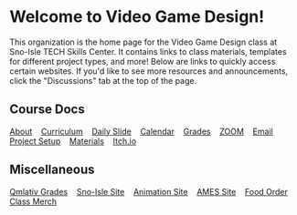 # Welcome to Video Game Design!

This organization is the home page for the Video Game Design class at Sno-Isle TECH Skills Center. It contains links to class materials, templates for different project types, and more! Below are links to quickly access certain websites. If you'd like to see more resources and announcements, click the "Discussions" tab at the top of the page.

## Course Docs

[About](https://docs.google.com/presentation/d/10cEEIoGtyuRp5AaoehJVe1y-yM_sZiTGANGbESeS9aQ/edit?usp=sharing) &nbsp;&nbsp;
[Curriculum](https://sites.google.com/mukilteo.wednet.edu/vgd-curriculum/) &nbsp;&nbsp;
[Daily Slide](https://docs.google.com/presentation/d/1DDvkKHkrs3yts2DFJkS8juXZNSgTye5r6uXCQNcP1Kg/present) &nbsp;&nbsp;
[Calendar](https://calendar.google.com/calendar/embed?src=3c4c4e17b814087b7fe2c3f7d3541ae21e0146d51f795a0b5f65539068c07e54%40group.calendar.google.com&ctz=America%2FLos_Angeles) &nbsp;&nbsp;
[Grades](https://mukilteo.schoology.com/home/) &nbsp;&nbsp;
[ZOOM](https://mukilteoschools-org.zoom.us/j/4158979566?pwd=TEhJZE1HUFVueEtuU0JYUWpuT3ZnUT09) &nbsp;&nbsp;
[Email](https://outlook.office365.com) &nbsp;&nbsp;
[Project Setup](https://trello.com/b/C8Kme51L/project-board-template) &nbsp;&nbsp;
[Materials](https://drive.google.com/drive/folders/12V3AuKpwl9pa0SUP9Pkd7tmAtAn6TgMJ?usp=drive_link) &nbsp;&nbsp;
[Itch.io](https://sisc-vgdani.itch.io/) &nbsp;&nbsp;

## Miscellaneous

[Qmlativ Grades](https://www.q.wa-k12.net/mukilt) &nbsp;&nbsp;
[Sno-Isle Site](https://sc.mukilteoschools.org/) &nbsp;&nbsp;
[Animation Site](https://sites.google.com/view/anisisc) &nbsp;&nbsp;
[AMES Site](https://ames.team) &nbsp;&nbsp;
[Food Order](https://www.traininggroundscafe.com/) &nbsp;&nbsp;
[Class Merch](https://streamline-llc.net/SnoisleTech/shop/products/all?page=1) &nbsp;&nbsp;

